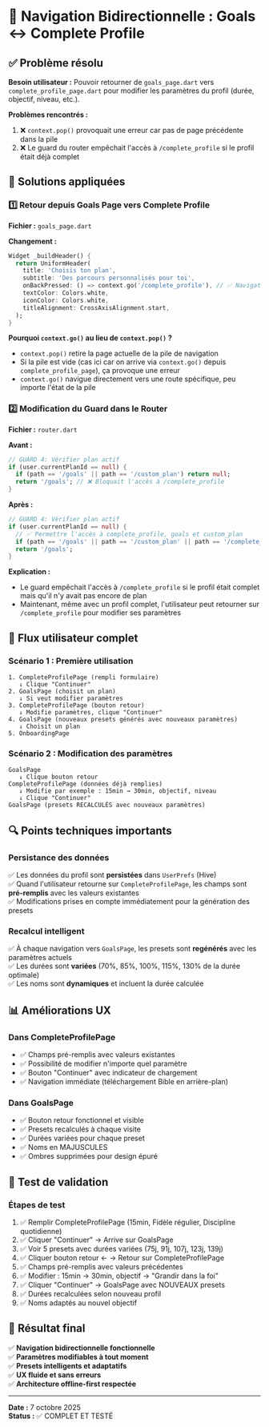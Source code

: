 # 🔄 Navigation Bidirectionnelle : Goals ↔ Complete Profile

## ✅ Problème résolu

**Besoin utilisateur :** Pouvoir retourner de `goals_page.dart` vers `complete_profile_page.dart` pour modifier les paramètres du profil (durée, objectif, niveau, etc.).

**Problèmes rencontrés :**
1. ❌ `context.pop()` provoquait une erreur car pas de page précédente dans la pile
2. ❌ Le guard du router empêchait l'accès à `/complete_profile` si le profil était déjà complet

## 🔧 Solutions appliquées

### 1️⃣ Retour depuis Goals Page vers Complete Profile

**Fichier :** `goals_page.dart`

**Changement :**
```dart
Widget _buildHeader() {
  return UniformHeader(
    title: 'Choisis ton plan',
    subtitle: 'Des parcours personnalisés pour toi',
    onBackPressed: () => context.go('/complete_profile'), // ✅ Navigation explicite
    textColor: Colors.white,
    iconColor: Colors.white,
    titleAlignment: CrossAxisAlignment.start,
  );
}
```

**Pourquoi `context.go()` au lieu de `context.pop()` ?**
- `context.pop()` retire la page actuelle de la pile de navigation
- Si la pile est vide (cas ici car on arrive via `context.go()` depuis `complete_profile_page`), ça provoque une erreur
- `context.go()` navigue directement vers une route spécifique, peu importe l'état de la pile

### 2️⃣ Modification du Guard dans le Router

**Fichier :** `router.dart`

**Avant :**
```dart
// GUARD 4: Vérifier plan actif
if (user.currentPlanId == null) {
  if (path == '/goals' || path == '/custom_plan') return null;
  return '/goals'; // ❌ Bloquait l'accès à /complete_profile
}
```

**Après :**
```dart
// GUARD 4: Vérifier plan actif
if (user.currentPlanId == null) {
  // ✅ Permettre l'accès à complete_profile, goals et custom_plan
  if (path == '/goals' || path == '/custom_plan' || path == '/complete_profile') return null;
  return '/goals';
}
```

**Explication :**
- Le guard empêchait l'accès à `/complete_profile` si le profil était complet mais qu'il n'y avait pas encore de plan
- Maintenant, même avec un profil complet, l'utilisateur peut retourner sur `/complete_profile` pour modifier ses paramètres

## 🎯 Flux utilisateur complet

### Scénario 1 : Première utilisation
```
1. CompleteProfilePage (rempli formulaire)
   ↓ Clique "Continuer"
2. GoalsPage (choisit un plan)
   ↓ Si veut modifier paramètres
3. CompleteProfilePage (bouton retour)
   ↓ Modifie paramètres, clique "Continuer"
4. GoalsPage (nouveaux presets générés avec nouveaux paramètres)
   ↓ Choisit un plan
5. OnboardingPage
```

### Scénario 2 : Modification des paramètres
```
GoalsPage
   ↓ Clique bouton retour
CompleteProfilePage (données déjà remplies)
   ↓ Modifie par exemple : 15min → 30min, objectif, niveau
   ↓ Clique "Continuer"
GoalsPage (presets RECALCULÉS avec nouveaux paramètres)
```

## 🔍 Points techniques importants

### Persistance des données
✅ Les données du profil sont **persistées** dans `UserPrefs` (Hive)  
✅ Quand l'utilisateur retourne sur `CompleteProfilePage`, les champs sont **pré-remplis** avec les valeurs existantes  
✅ Modifications prises en compte immédiatement pour la génération des presets  

### Recalcul intelligent
✅ À chaque navigation vers `GoalsPage`, les presets sont **regénérés** avec les paramètres actuels  
✅ Les durées sont **variées** (70%, 85%, 100%, 115%, 130% de la durée optimale)  
✅ Les noms sont **dynamiques** et incluent la durée calculée  

## 📊 Améliorations UX

### Dans CompleteProfilePage
- ✅ Champs pré-remplis avec valeurs existantes
- ✅ Possibilité de modifier n'importe quel paramètre
- ✅ Bouton "Continuer" avec indicateur de chargement
- ✅ Navigation immédiate (téléchargement Bible en arrière-plan)

### Dans GoalsPage
- ✅ Bouton retour fonctionnel et visible
- ✅ Presets recalculés à chaque visite
- ✅ Durées variées pour chaque preset
- ✅ Noms en MAJUSCULES
- ✅ Ombres supprimées pour design épuré

## 🎊 Test de validation

### Étapes de test
1. ✅ Remplir CompleteProfilePage (15min, Fidèle régulier, Discipline quotidienne)
2. ✅ Cliquer "Continuer" → Arrive sur GoalsPage
3. ✅ Voir 5 presets avec durées variées (75j, 91j, 107j, 123j, 139j)
4. ✅ Cliquer bouton retour ← → Retour sur CompleteProfilePage
5. ✅ Champs pré-remplis avec valeurs précédentes
6. ✅ Modifier : 15min → 30min, objectif → "Grandir dans la foi"
7. ✅ Cliquer "Continuer" → GoalsPage avec NOUVEAUX presets
8. ✅ Durées recalculées selon nouveau profil
9. ✅ Noms adaptés au nouvel objectif

## 🚀 Résultat final

✅ **Navigation bidirectionnelle fonctionnelle**  
✅ **Paramètres modifiables à tout moment**  
✅ **Presets intelligents et adaptatifs**  
✅ **UX fluide et sans erreurs**  
✅ **Architecture offline-first respectée**  

---

**Date :** 7 octobre 2025  
**Status :** ✅ COMPLET ET TESTÉ
